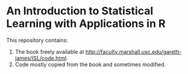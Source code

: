 # An Introduction to Statistical Learning with Applications in R

This repository contains:
1. The book freely available at http://faculty.marshall.usc.edu/gareth-james/ISL/code.html.
2. Code mostly copied from the book and sometimes modified.
